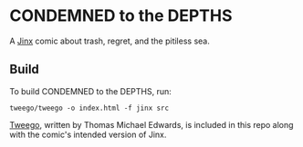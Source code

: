 # CONDEMNED to the DEPTHS

A [Jinx](http://github.com/derektb/jinx) comic about trash, regret, and the pitiless sea.

## Build

To build CONDEMNED to the DEPTHS, run:

`tweego/tweego -o index.html -f jinx src`

[Tweego](http://www.motoslave.net/tweego/), written by Thomas Michael Edwards, is included in this repo along with the comic's intended version of Jinx.
